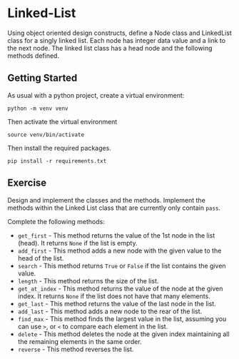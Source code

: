 # Linked-List

Using object oriented design constructs, define a Node class and LinkedList class for a singly linked list. Each node has integer data value and a link to the next node. The linked list class has a head node and the following methods defined.

## Getting Started

As usual with a python project, create a virtual environment:

```
python -m venv venv
```

Then activate the virtual environment

```
source venv/bin/activate
```

Then install the required packages.

```
pip install -r requirements.txt
```

## Exercise

Design and implement the classes and the methods. Implement the methods within the Linked List class that are currently only contain `pass`.

Complete the following methods:

* `get_first` - This method returns the value of the 1st node in the list (head).  It returns `None` if the list is empty.
* `add_first` - This method adds a new node with the given value to the head of the list.
* `search` - This method returns `True` or `False` if the list contains the given value.
* `length` - This method returns the size of the list.
* `get_at_index` - This method returns the value of the node at the given index.  It returns `None` if the list does not have that many elements.
* `get_last` - This method returns the value of the last node in the list.
* `add_last` - This method adds a new node to the rear of the list.
* `find_max` - This method finds the largest value in the list, assuming you can use `>`, or `<` to compare each element in the list.
* `delete` - This method deletes the node at the given index maintaining all the remaining elements in the same order.
* `reverse` - This method reverses the list.
